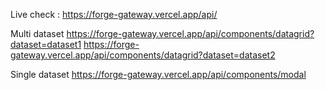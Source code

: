 Live check : https://forge-gateway.vercel.app/api/

Multi dataset
https://forge-gateway.vercel.app/api/components/datagrid?dataset=dataset1
https://forge-gateway.vercel.app/api/components/datagrid?dataset=dataset2

Single dataset
https://forge-gateway.vercel.app/api/components/modal
